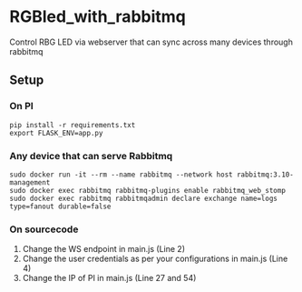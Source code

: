# RGBled_with_rabbitmq
Control RBG LED via webserver that can sync across many devices through rabbitmq

## Setup

### On PI

```
pip install -r requirements.txt
export FLASK_ENV=app.py
```

### Any device that can serve Rabbitmq

```
sudo docker run -it --rm --name rabbitmq --network host rabbitmq:3.10-management
sudo docker exec rabbitmq rabbitmq-plugins enable rabbitmq_web_stomp
sudo docker exec rabbitmq rabbitmqadmin declare exchange name=logs type=fanout durable=false
```

### On sourcecode

1. Change the WS endpoint in main.js (Line 2)
2. Change the user credentials as per your configurations in main.js (Line 4)
3. Change the IP of PI in main.js (Line 27 and 54)
